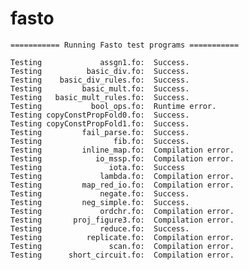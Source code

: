 # fasto

    =========== Running Fasto test programs ===========
    
    Testing             assgn1.fo:  Success.
    Testing          basic_div.fo:  Success.
    Testing    basic_div_rules.fo:  Success.
    Testing         basic_mult.fo:  Success.
    Testing   basic_mult_rules.fo:  Success.
    Testing           bool_ops.fo:  Runtime error.
    Testing copyConstPropFold0.fo:  Success.
    Testing copyConstPropFold1.fo:  Success.
    Testing         fail_parse.fo:  Success.
    Testing                fib.fo:  Success.
    Testing         inline_map.fo:  Compilation error.
    Testing            io_mssp.fo:  Compilation error.
    Testing               iota.fo:  Success
    Testing             lambda.fo:  Compilation error.
    Testing         map_red_io.fo:  Compilation error.
    Testing             negate.fo:  Success.
    Testing         neg_simple.fo:  Success.
    Testing             ordchr.fo:  Compilation error.
    Testing       proj_figure3.fo:  Compilation error.
    Testing             reduce.fo:  Success.
    Testing          replicate.fo:  Compilation error.
    Testing               scan.fo:  Compilation error.
    Testing      short_circuit.fo:  Compilation error.
